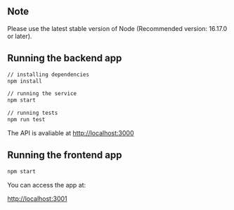 ## Note

Please use the latest stable version of Node (Recommended version: 16.17.0 or later).

## Running the backend app

```bash
// installing dependencies
npm install

// running the service
npm start

// running tests
npm run test
```

The API is avaliable at [http://localhost:3000](http://localhost:3000)

## Running the frontend app

```bash
npm start
```

You can access the app at:

[http://localhost:3001](http://localhost:3001)